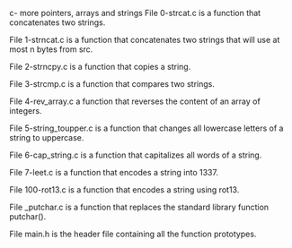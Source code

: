 c- more pointers, arrays and strings
File 0-strcat.c is a function that concatenates two strings.

File 1-strncat.c is a function that concatenates two strings that will use at most n bytes from src.

File 2-strncpy.c is a function that copies a string.

File 3-strcmp.c is a function that compares two strings.

File 4-rev_array.c a function that reverses the content of an array of integers.

File 5-string_toupper.c is a function that changes all lowercase letters of a string to uppercase.

File 6-cap_string.c is a function that capitalizes all words of a string.

File 7-leet.c is a function that encodes a string into 1337.

File 100-rot13.c is a function that encodes a string using rot13.

File _putchar.c is a function that replaces the standard library function putchar().

File main.h is the header file containing all the function prototypes.

